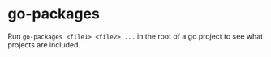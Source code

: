 # go-packages

Run `go-packages <file1> <file2> ...` in the root of a go project to see what projects are included. 